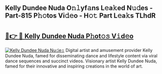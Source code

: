 ## Kelly Dundee Nuda O𝚗𝚕yf𝚊ns L𝚎a𝚔ed N𝚞𝚍es - Part-815 P𝚑𝚘tos Vi𝚍𝚎o - H𝚘𝚝 Part L𝚎a𝚔s TLhdR

# <h2><a href="http://kff6t0t.oniu.top/?m=Kelly+Dundee+Nuda">🔗👉 🔴 Kelly Dundee Nuda P𝚑ot𝚘𝚜 V𝚒d𝚎o</a></h2>

[![Kelly Dundee Nuda Nu𝚍e𝚜](https://i.imgur.com/0qMVB7G.gif)](http://kff6t0t.oniu.top/?m=Kelly+Dundee+Nuda)
Digital artist and amusement provider Kelly Dundee Nuda, famed for disseminating dance and lifestyle content via viral dance sequences and succinct videos. Visionary artist Kelly Dundee Nuda, famed for their innovative and inspiring creations in the world of art.  
